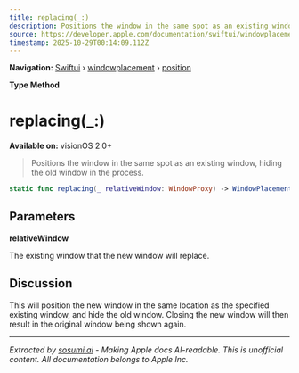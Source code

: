 ```yaml
---
title: replacing(_:)
description: Positions the window in the same spot as an existing window, hiding the old window in the process.
source: https://developer.apple.com/documentation/swiftui/windowplacement/position/replacing(_:)
timestamp: 2025-10-29T00:14:09.112Z
---
```


**Navigation:** [Swiftui](/documentation/swiftui) › [windowplacement](/documentation/swiftui/windowplacement) › [position](/documentation/swiftui/windowplacement/position)

**Type Method**

# replacing(_:)

**Available on:** visionOS 2.0+

> Positions the window in the same spot as an existing window, hiding the old window in the process.

```swift
static func replacing(_ relativeWindow: WindowProxy) -> WindowPlacement.Position
```

## Parameters

**relativeWindow**

The existing window that the new window will replace.



## Discussion

This will position the new window in the same location as the specified existing window, and hide the old window. Closing the new window will then result in the original window being shown again.

---

*Extracted by [sosumi.ai](https://sosumi.ai) - Making Apple docs AI-readable.*
*This is unofficial content. All documentation belongs to Apple Inc.*
